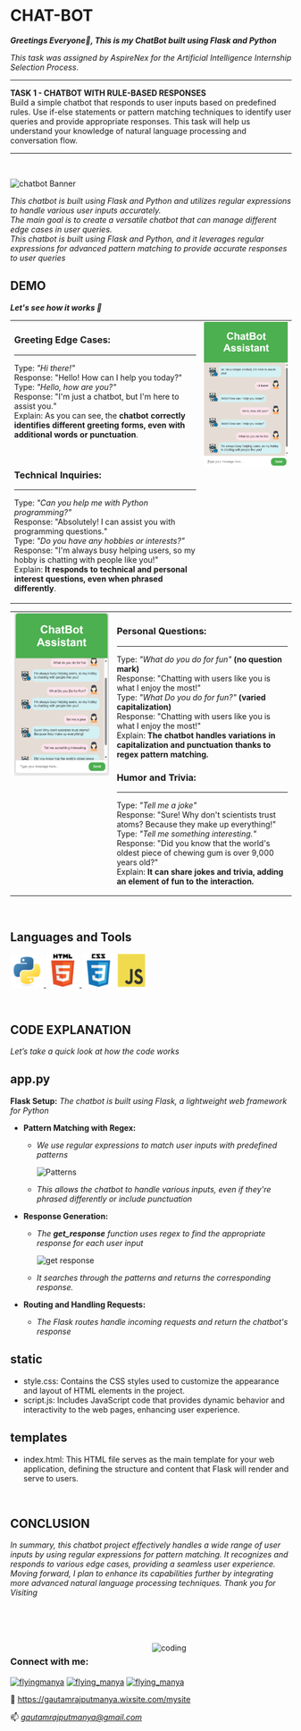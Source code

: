# CHAT-BOT
***Greetings Everyone🌻, This is my ChatBot built using Flask and Python***<br>

*This task was assigned by AspireNex for the Artificial Intelligence Internship Selection Process*.<br>
<hr>

**TASK 1 - CHATBOT WITH RULE-BASED RESPONSES**<br>
Build a simple chatbot that responds to user inputs based on predefined rules. Use if-else statements or pattern matching techniques to identify user queries and provide appropriate responses. This task will help us understand your knowledge of natural language processing and conversation flow.

<hr>
<br>

![chatbot Banner](https://github.com/FlyingManya/AspireNex-ChatBot/assets/98754211/55315719-5cba-4f58-a2cd-5b7983debf7c)

*This chatbot is built using Flask and Python and utilizes regular expressions to handle various user inputs accurately. <br>
The main goal is to create a versatile chatbot that can manage different edge cases in user queries.<br>
This chatbot is built using Flask and Python, and it leverages regular expressions for advanced pattern matching to provide accurate responses to user queries*
<br>

## DEMO
***Let's see how it works 🌻***
<table style="border: none">
  <tr style="border: none;">
    <td style="border: none; vertical-align: top">
      <h3>Greeting Edge Cases:</h3>
      <hr>
      <p>Type: <em>"Hi there!"</em><br>
      Response: "Hello! How can I help you today?"<br>
      Type: <em>"Hello, how are you?"</em><br>
      Response: "I'm just a chatbot, but I'm here to assist you."<br>
      Explain: As you can see, the <strong>chatbot correctly identifies different greeting forms, even with additional words or punctuation</strong>.</p> <br>
      <h3>Technical Inquiries:</h3>
      <hr>
      <p>Type: <em>"Can you help me with Python programming?"</em><br>
      Response: "Absolutely! I can assist you with programming questions."<br>
      Type: <em>"Do you have any hobbies or interests?"</em><br>
      Response: "I'm always busy helping users, so my hobby is chatting with people like you!"<br>
      Explain: <strong>It responds to technical and personal interest questions, even when phrased differently</strong>.</p>
    </td>
    <td style="border: none; vertical-align: top">
      <img src="./ChatBot1.png" alt="ChatBot Image">
    </td>
  </tr>
</table>

<table style="border: none">
  <tr style="border: none;">
    <td style="border: none; vertical-align: top;">
      <img src="./ChatBot2.png" alt="ChatBot Image">
    </td>
    <td style="border: none; vertical-align: top">
      <h3>Personal Questions:</h3>
      <hr>
      <p>Type: <em>"What do you do for fun"</em> <strong>(no question mark)</strong><br>
      Response: "Chatting with users like you is what I enjoy the most!"<br>
      Type: <em>"What Do you do for fun?"</em> <strong>(varied capitalization)</strong><br>
      Response: "Chatting with users like you is what I enjoy the most!"<br>
      Explain: <strong>The chatbot handles variations in capitalization and punctuation thanks to regex pattern matching.</strong></p>
      <h3>Humor and Trivia:</h3>
      <hr>
      <p>Type: <em>"Tell me a joke"</em><br>
      Response: "Sure! Why don't scientists trust atoms? Because they make up everything!"<br>
      Type: <em>"Tell me something interesting."</em><br>
      Response: "Did you know that the world's oldest piece of chewing gum is over 9,000 years old?"<br>
      Explain: <strong>It can share jokes and trivia, adding an element of fun to the interaction.</strong></p>
    </td>
  </tr>
</table>
<br>

## Languages and Tools
<p align="left"> <a href="https://www.python.org" target="_blank" rel="noreferrer"> <img src="https://raw.githubusercontent.com/devicons/devicon/master/icons/python/python-original.svg" alt="python" width="60" height="60"/> </a> <a href="https://www.w3.org/html/" target="_blank" rel="noreferrer"> <img src="https://raw.githubusercontent.com/devicons/devicon/master/icons/html5/html5-original-wordmark.svg" alt="html5" width="60" height="60"/> </a> <a href="https://www.w3schools.com/css/" target="_blank" rel="noreferrer"> <img src="https://raw.githubusercontent.com/devicons/devicon/master/icons/css3/css3-original-wordmark.svg" alt="css3" width="60" height="60"/></a> <a href="https://developer.mozilla.org/en-US/docs/Web/JavaScript" target="_blank" rel="noreferrer"> <img src="https://raw.githubusercontent.com/devicons/devicon/master/icons/javascript/javascript-original.svg" alt="javascript" width="50" height="60"/></a> </p>
<br>

## CODE EXPLANATION
*Let’s take a quick look at how the code works*

## app.py
**Flask Setup:**
*The chatbot is built using Flask, a lightweight web framework for Python*<br>

- **Pattern Matching with Regex:**
  - *We use regular expressions to match user inputs with predefined patterns*<br>

     ![Patterns](https://github.com/FlyingManya/AspireNex-ChatBot/assets/98754211/4bd594fc-cd7e-4219-bfda-8ab42a417dcb)
    <br>

  - *This allows the chatbot to handle various inputs, even if they're phrased differently or include punctuation*

- **Response Generation:**
  - *The **get_response** function uses regex to find the appropriate response for each user input*<br>

    ![get response](https://github.com/FlyingManya/AspireNex-ChatBot/assets/98754211/96955e49-97f1-428d-be27-1d2d3968dcad)

  - *It searches through the patterns and returns the corresponding response.*

- **Routing and Handling Requests:**
  - *The Flask routes handle incoming requests and return the chatbot's response* <br>

## static
- style.css: Contains the CSS styles used to customize the appearance and layout of HTML elements in the project.
- script.js: Includes JavaScript code that provides dynamic behavior and interactivity to the web pages, enhancing user experience.

## templates 
- index.html: This HTML file serves as the main template for your web application, defining the structure and content that Flask will render and serve to users.

<br>

## CONCLUSION
*In summary, this chatbot project effectively handles a wide range of user inputs by using regular expressions for pattern matching. It recognizes and responds to various edge cases, providing a seamless user experience.
Moving forward, I plan to enhance its capabilities further by integrating more advanced natural language processing techniques.
Thank you for Visiting*

<br>
<br>
<br>

<br>
<image align="right" alt="coding" width="250" src="https://github.com/FlyingManya/FlyingManya/assets/98754211/0a854199-b287-4dca-a4cc-8265cbd3335e" alt="flyingmanya"></p>

<h3 align="left">Connect with me:</h3>
<p align="left">
<a href="https://linkedin.com/in/flyingmanya" target="blank"><img align="center" src="https://raw.githubusercontent.com/rahuldkjain/github-profile-readme-generator/master/src/images/icons/Social/linked-in-alt.svg" alt="flyingmanya" height="30" width="40" /></a>
<a href="https://instagram.com/flying_manya" target="blank"><img align="center" src="https://raw.githubusercontent.com/rahuldkjain/github-profile-readme-generator/master/src/images/icons/Social/instagram.svg" alt="flying_manya" height="30" width="40" /></a>
<a href="https://www.leetcode.com/flying_manya" target="blank"><img align="center" src="https://raw.githubusercontent.com/rahuldkjain/github-profile-readme-generator/master/src/images/icons/Social/leet-code.svg" alt="flying_manya" height="30" width="40" /></a>
</p>

🌵 https://gautamrajputmanya.wixsite.com/mysite 

📫 *gautamrajputmanya@gmail.com*
